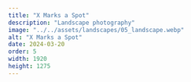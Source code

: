 ```yaml
---
title: "X Marks a Spot"
description: "Landscape photography"
image: "../../assets/landscapes/05_landscape.webp"
alt: "X Marks a Spot"
date: 2024-03-20
order: 5
width: 1920
height: 1275
---
```

